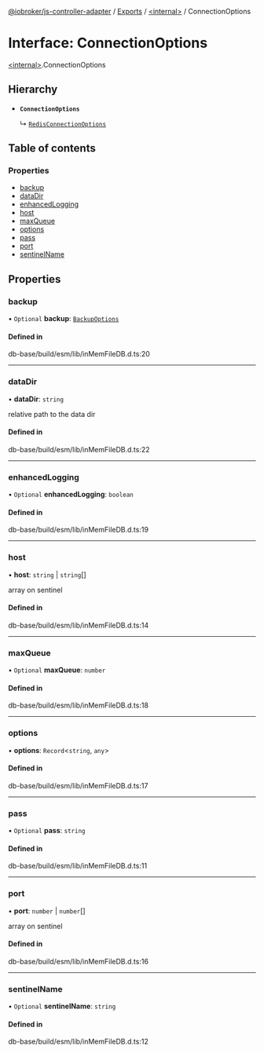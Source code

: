 [@iobroker/js-controller-adapter](../README.md) / [Exports](../modules.md) / [\<internal\>](../modules/internal_.md) / ConnectionOptions

# Interface: ConnectionOptions

[\<internal\>](../modules/internal_.md).ConnectionOptions

## Hierarchy

- **`ConnectionOptions`**

  ↳ [`RedisConnectionOptions`](internal_.RedisConnectionOptions.md)

## Table of contents

### Properties

- [backup](internal_.ConnectionOptions.md#backup)
- [dataDir](internal_.ConnectionOptions.md#datadir)
- [enhancedLogging](internal_.ConnectionOptions.md#enhancedlogging)
- [host](internal_.ConnectionOptions.md#host)
- [maxQueue](internal_.ConnectionOptions.md#maxqueue)
- [options](internal_.ConnectionOptions.md#options)
- [pass](internal_.ConnectionOptions.md#pass)
- [port](internal_.ConnectionOptions.md#port)
- [sentinelName](internal_.ConnectionOptions.md#sentinelname)

## Properties

### backup

• `Optional` **backup**: [`BackupOptions`](internal_.BackupOptions.md)

#### Defined in

db-base/build/esm/lib/inMemFileDB.d.ts:20

___

### dataDir

• **dataDir**: `string`

relative path to the data dir

#### Defined in

db-base/build/esm/lib/inMemFileDB.d.ts:22

___

### enhancedLogging

• `Optional` **enhancedLogging**: `boolean`

#### Defined in

db-base/build/esm/lib/inMemFileDB.d.ts:19

___

### host

• **host**: `string` \| `string`[]

array on sentinel

#### Defined in

db-base/build/esm/lib/inMemFileDB.d.ts:14

___

### maxQueue

• `Optional` **maxQueue**: `number`

#### Defined in

db-base/build/esm/lib/inMemFileDB.d.ts:18

___

### options

• **options**: `Record`\<`string`, `any`\>

#### Defined in

db-base/build/esm/lib/inMemFileDB.d.ts:17

___

### pass

• `Optional` **pass**: `string`

#### Defined in

db-base/build/esm/lib/inMemFileDB.d.ts:11

___

### port

• **port**: `number` \| `number`[]

array on sentinel

#### Defined in

db-base/build/esm/lib/inMemFileDB.d.ts:16

___

### sentinelName

• `Optional` **sentinelName**: `string`

#### Defined in

db-base/build/esm/lib/inMemFileDB.d.ts:12
